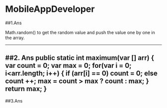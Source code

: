 # MobileAppDeveloper
##1.Ans
<script>
    function getEveno()
    {
      var arr = [1,2,3,4,5,6];
      for(var i = 0; i < arr.length; i++)
       {
             if(arr[i] % 2 == 0)
             {
                                    document.writeln(arr[i] + "</br>");
              }
        }
     }
            getEveno();
   </script>
  Math.random() to get the random value and push the value one by one in the array.
  
  ------------------------------------------------------------------------------------------------------------------------
  ##2. Ans
  public static int maximum(var [] arr)
  {
      var count = 0;
      var max = 0;
      for(var i = 0; i<arr.length; i++)
      {
          if (arr[i] == 0)
          count = 0;
          else
            count ++;
            max = count > max ? count : max;
      }
     return max;
  }
  --------------------------------------------------------------------------------------------------------------------------------------------
  ##3.Ans
  <script>
</script>
